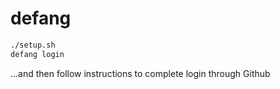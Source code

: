 # defang

```bash
./setup.sh
defang login
```

...and then follow instructions to complete login through Github
